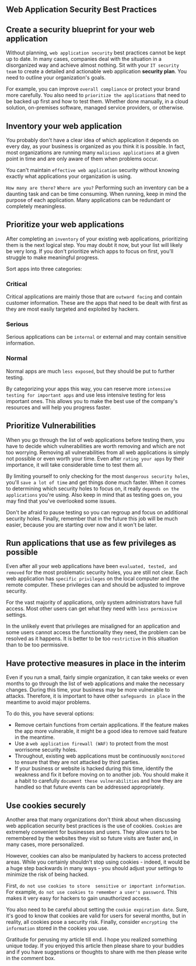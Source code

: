 ## Web Application Security Best Practices

## Create a security blueprint for your web application 

Without planning, `web application security` best practices cannot be kept up to date. In many cases, companies deal with the situation in  a disorganized way and achieve almost nothing. Sit  with your `IT security team` to create a detailed and actionable web application **security plan**. You need to outline your organization's goals. 

For example,  you can improve `overall compliance` or  protect your brand more carefully. You also need to `prioritize the applications` that need to be backed up first and how to test them. Whether done manually, in a cloud solution, on-premises software, managed service providers, or otherwise. 
 

## Inventory your web application 

You probably don't have a  clear idea of ​​which application it depends on every day, as your business is organized as you think it is possible. In fact, most organizations are running many `malicious applications`  at a given point in time and are only aware of them when problems occur. 

You can't  maintain `effective web application` security without knowing exactly what applications your organization is using. 

`How many are there?` `Where are you?` Performing such an inventory can be a daunting task and can be time consuming. When running, keep in mind the purpose of each application. Many applications can be  redundant or completely meaningless. 

## Prioritize your web applications

After completing an `inventory` of your existing web applications, prioritizing them  is the next logical  step. You may doubt it now, but your list will likely  be very long. If you don't prioritize which apps to focus on first, you'll struggle to make  meaningful progress. 

Sort apps into three categories: 
 

### Critical 

Critical applications are mainly those that are `outward facing` and contain customer information. These are the apps that need to be dealt with first as they are  most easily targeted and exploited by hackers. 

### Serious 

Serious applications can be `internal` or external and may contain  sensitive information. 

### Normal

Normal apps are much `less exposed`, but they should be put to further testing. 
 






By categorizing your apps this way, you can reserve more `intensive testing for important apps` and use less intensive testing for less important ones. This allows you to make the best use of the company's resources and will help you  progress faster. 

## Prioritize Vulnerabilities

When you go through the list of web applications before testing them, you have to decide which vulnerabilities are worth removing and which are not too worrying. Removing all vulnerabilities from all web applications is simply not possible or even worth your time. Even after `rating your apps` by their importance, it will take considerable  time to test them all. 

By limiting yourself to only checking for  the most `dangerous security holes`, you'll `save a lot of time` and  get things done much faster. When it comes to determining which security holes to focus on, it really `depends on the applications` you're using. Also keep in mind  that as testing goes on, you may find that you've overlooked some issues. 

Don't be afraid to pause testing so you can regroup and focus on additional security holes. Finally, remember that in the future this job will be much easier, because you are starting over now and it won't be later. 

## Run applications that use as few privileges as possible 

Even after all  your web applications have been `evaluated, tested, and removed` for the most problematic security holes, you are still not clear. Each web application has `specific privileges` on the local computer and the remote computer. These privileges can and should be adjusted to improve security.

For the vast majority of applications, only system administrators have full access. Most other users can get what they need with `less permissive` settings. 

In the unlikely event that privileges are misaligned for an application and some users cannot access the functionality they need, the problem can be resolved as it happens. It is  better to be too `restrictive` in this situation than to be too permissive. 

## Have protective measures in place in the interim 

 
Even if you run a small, fairly simple organization, it can take weeks  or even months  to go through the list of web applications and  make the necessary changes. During this time, your business may be more vulnerable to attacks. Therefore, it is important to have other `safeguards in place` in the meantime to avoid major problems. 

To do this, you have several options: 

- Remove certain functions from certain applications. If the feature makes the app more vulnerable, it might be a good idea to remove said feature in the meantime.  
- Use a `web application firewall (WAF)` to protect from the most worrisome security holes. 
- Throughout, existing web applications must be continuously `monitored` to ensure that they are not attacked by third parties. 
- If your business or website is hacked during this time, identify the weakness and fix it before moving on to another job. You should make it a habit to carefully `document these vulnerabilities` and how they are handled so that future events can be addressed appropriately. 

## Use cookies securely 

Another area that many organizations don't think about when discussing web application security best practices is the use of cookies. `Cookies` are extremely convenient for businesses and users. They allow users to be remembered by the websites they visit so  future visits are faster and, in many cases, more personalized. 

However, cookies can also be manipulated by hackers to  access  protected areas. While you certainly shouldn't stop using cookies - indeed, it would be a huge step backwards in many ways - you should adjust your settings  to minimize the risk of being hacked.

First, `do not use cookies to store  sensitive or important information`. For example, `do not use cookies to remember a user's password`. This makes it very easy for hackers to gain unauthorized access.  

You  also need to be careful about setting the `cookie expiration date`. Sure, it's good to know that cookies are valid for users for several months, but in reality, all cookies pose a security risk.  Finally, consider `encrypting the information`  stored in the cookies  you use.  

Gratitude for perusing my article till end. I hope you realized something unique today. If you enjoyed this article then please share to your buddies and if you have suggestions or thoughts to share with me then please write in the comment box.



